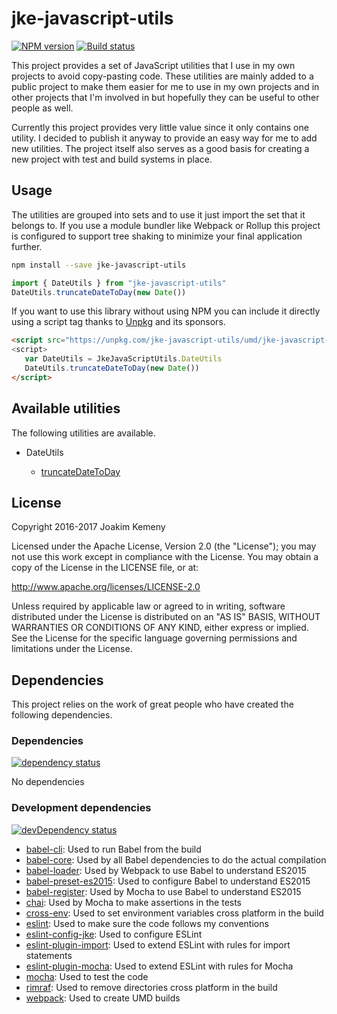 # jke-javascript-utils 
[![NPM version](https://img.shields.io/npm/v/jke-javascript-utils.svg)](https://www.npmjs.com/package/jke-javascript-utils) [![Build status](https://img.shields.io/travis/joakimkemeny/jke-javascript-utils/master.svg)](https://travis-ci.org/joakimkemeny/jke-javascript-utils)

This project provides a set of JavaScript utilities that I use in my own projects to avoid copy-pasting code. These utilities are mainly added to a public project to make them easier for me to use in my own projects and in other projects that I'm involved in but hopefully they can be useful to other people as well.

Currently this project provides very little value since it only contains one utility. I decided to publish it anyway to provide an easy way for me to add new utilities. The project itself also serves as a good basis for creating a new project with test and build systems in place. 

## Usage

The utilities are grouped into sets and to use it just import the set that it belongs to. If you use a module bundler like Webpack or Rollup this project is configured to support tree shaking to minimize your final application further.  

``` bash
npm install --save jke-javascript-utils
```

``` javascript
import { DateUtils } from "jke-javascript-utils"
DateUtils.truncateDateToDay(new Date())
```

If you want to use this library without using NPM you can include it directly using a script tag thanks to [Unpkg](https://unpkg.com) and its sponsors.

``` html
<script src="https://unpkg.com/jke-javascript-utils/umd/jke-javascript-utils.min.js">
<script>
   var DateUtils = JkeJavaScriptUtils.DateUtils
   DateUtils.truncateDateToDay(new Date())
</script>
```

## Available utilities

The following utilities are available.

- DateUtils

	- [truncateDateToDay](src/date/truncateDateToDay.md)

## License
Copyright 2016-2017 Joakim Kemeny

Licensed under the Apache License, Version 2.0 (the "License"); you may not use this work except in compliance with the License. You may obtain a copy of the License in the LICENSE file, or at:

<http://www.apache.org/licenses/LICENSE-2.0>

Unless required by applicable law or agreed to in writing, software distributed under the License is distributed on an "AS IS" BASIS, WITHOUT WARRANTIES OR CONDITIONS OF ANY KIND, either express or implied. See the License for the specific language governing permissions and limitations under the License.

## Dependencies
This project relies on the work of great people who have created the following dependencies.

### Dependencies
[![dependency status](https://img.shields.io/david/joakimkemeny/jke-javascript-utils/master.svg)](https://david-dm.org/joakimkemeny/jke-javascript-utils/master#info=dependencies)

No dependencies

### Development dependencies
[![devDependency status](https://img.shields.io/david/dev/joakimkemeny/jke-javascript-utils/master.svg)](https://david-dm.org/joakimkemeny/jke-javascript-utils/master#info=devDependencies)

- [babel-cli](https://www.npmjs.com/package/babel-cli): Used to run Babel from the build
- [babel-core](https://www.npmjs.com/package/babel-core): Used by all Babel dependencies to do the actual compilation
- [babel-loader](https://www.npmjs.com/package/babel-loader): Used by Webpack to use Babel to understand ES2015
- [babel-preset-es2015](https://www.npmjs.com/package/babel-preset-es2015): Used to configure Babel to understand ES2015
- [babel-register](https://www.npmjs.com/package/babel-register): Used by Mocha to use Babel to understand ES2015
- [chai](https://www.npmjs.com/package/chai): Used by Mocha to make assertions in the tests
- [cross-env](https://www.npmjs.com/package/cross-env): Used to set environment variables cross platform in the build
- [eslint](https://www.npmjs.com/package/eslint): Used to make sure the code follows my conventions
- [eslint-config-jke](https://www.npmjs.com/package/eslint-config-jke): Used to configure ESLint
- [eslint-plugin-import](https://www.npmjs.com/package/eslint-plugin-import): Used to extend ESLint with rules for import statements
- [eslint-plugin-mocha](https://www.npmjs.com/package/eslint-plugin-mocha): Used to extend ESLint with rules for Mocha
- [mocha](https://www.npmjs.com/package/mocha): Used to test the code
- [rimraf](https://www.npmjs.com/package/rimraf): Used to remove directories cross platform in the build
- [webpack](https://www.npmjs.com/package/webpack): Used to create UMD builds
